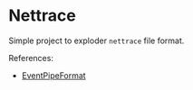 # Nettrace

Simple project to exploder `nettrace` file format.

References:
- [EventPipeFormat](https://github.com/microsoft/perfview/blob/main/src/TraceEvent/EventPipe/EventPipeFormat.md)
